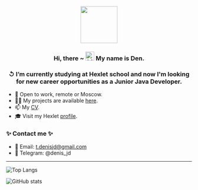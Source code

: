<div align="center">
<h1><img src="https://media4.giphy.com/media/VTtANKl0beDFQRLDTh/giphy.gif" width="100"/></h1>
</div>
<h3 align="center">Hi, there ~ 
  <img src="https://user-images.githubusercontent.com/1303154/88677602-1635ba80-d120-11ea-84d8-d263ba5fc3c0.gif" width="24px" height="24px" alt="hi"> My name is Den.
</h3>
<h3 align="center">↺ I’m currently studying at Hexlet school and now I'm looking for new career opportunities as a Junior Java Developer.</h3>

- 🔭 Open to work, remote or Moscow. 
- 👨‍💻 My projects are available [here](https://github.com/DenisJD?tab=repositories).
- 📫 My [CV](https://cv.hexlet.io/resumes/1669).
- 🎓 Visit my Hexlet [profile](https://ru.hexlet.io/u/denisjd).

<h3> ✨ Contact me ✨</h3>

- 📧 Email: t.denisjd@gmail.com
- 📱 Telegram: @denis_jd

<hr>

![Top Langs](https://github-readme-stats.vercel.app/api/top-langs/?username=DenisJD&show_icons=true&layout=compact&theme=tokyonight)

![GitHub stats](https://github-readme-stats.vercel.app/api?username=DenisJD&count_private=true&theme=tokyonight&show_icons=true)

<!--
**DenisJD/DenisJD** is a ✨ _special_ ✨ repository because its `README.md` (this file) appears on your GitHub profile.

Here are some ideas to get you started:

- 🔭 I’m currently working on ...
- 🌱 I’m currently learning ...
- 👯 I’m looking to collaborate on ...
- 🤔 I’m looking for help with ...
- 💬 Ask me about ...
- 📫 How to reach me: ...
- 😄 Pronouns: ...
- ⚡ Fun fact: ...
-->
